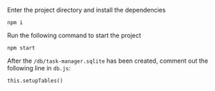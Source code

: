 Enter the project directory and install the dependencies

```
npm i
```

Run the following command to start the project

```
npm start
```

After the `/db/task-manager.sqlite` has been created, comment out the following line in `db.js`:

```
this.setupTables()
```
